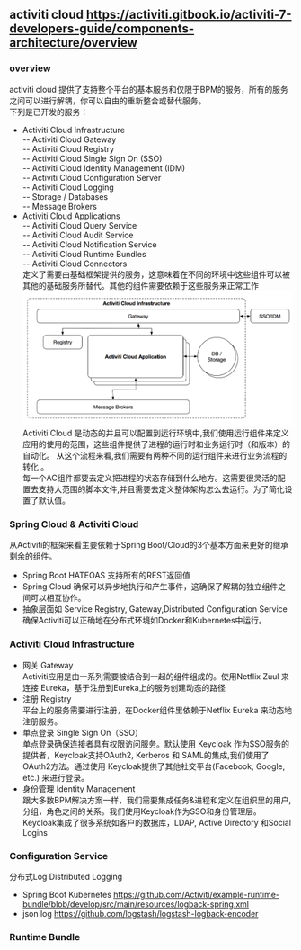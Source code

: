 ## activiti cloud   https://activiti.gitbook.io/activiti-7-developers-guide/components-architecture/overview
### overview  
activiti cloud 提供了支持整个平台的基本服务和仅限于BPM的服务，所有的服务之间可以进行解耦，你可以自由的重新整合或替代服务。  
下列是已开发的服务：  
- Activiti Cloud Infrastructure  
-- Activiti Cloud Gateway   
-- Activiti Cloud Registry   
-- Activiti Cloud Single Sign On (SSO)  
-- Activiti Cloud Identity Management (IDM)  
-- Activiti Cloud Configuration Server  
-- Activiti Cloud Logging   
-- Storage / Databases   
-- Message Brokers    
- Activiti Cloud Applications  
-- Activiti Cloud Query Service   
-- Activiti Cloud Audit Service   
-- Activiti Cloud Notification Service  
-- Activiti Cloud Runtime Bundles  
-- Activiti Cloud Connectors  
定义了需要由基础框架提供的服务，这意味着在不同的环境中这些组件可以被其他的基础服务所替代。其他的组件需要依赖于这些服务来正常工作  
![框架](img/pic1.png)  
Activiti Cloud 是动态的并且可以配置到运行环境中,我们使用运行组件来定义应用的使用的范围，这些组件提供了进程的运行时和业务运行时（和版本）的自动化。 
从这个流程来看,我们需要有两种不同的运行组件来进行业务流程的转化 。  
每一个AC组件都要去定义把进程的状态存储到什么地方。这需要很灵活的配置去支持大范围的脚本文件,并且需要去定义整体架构怎么去运行。为了简化设置了默认值。  
### Spring Cloud & Activiti Cloud  
从Activiti的框架来看主要依赖于Spring Boot/Cloud的3个基本方面来更好的继承剩余的组件。 
- Spring Boot HATEOAS 支持所有的REST返回值  
- Spring Cloud 确保可以异步地执行和产生事件，这确保了解耦的独立组件之间可以相互协作。  
- 抽象层面如 Service Registry, Gateway,Distributed Configuration Service  
确保Activiti可以正确地在分布式环境如Docker和Kubernetes中运行。  
### Activiti Cloud Infrastructure  
- 网关 Gateway  
Activiti应用是由一系列需要被结合到一起的组件组成的。使用Netflix Zuul 来连接 Eureka，基于注册到Eureka上的服务创建动态的路径 
- 注册 Registry  
平台上的服务需要进行注册，在Docker组件里依赖于Netflix Eureka 来动态地注册服务。
- 单点登录 Single Sign On（SSO）  
单点登录确保连接者具有权限访问服务。默认使用 Keycloak 作为SSO服务的提供者，Keycloak支持OAuth2, Kerberos 和 SAML的集成,我们使用了OAuth2方法。通过使用 Keycloak提供了其他社交平台(Facebook, Google, etc.) 来进行登录。  
- 身份管理 Identity Management   
跟大多数BPM解决方案一样，我们需要集成任务&进程和定义在组织里的用户,分组，角色之间的关系。我们使用Keycloak作为SSO和身份管理层。Keycloak集成了很多系统如客户的数据库，LDAP, Active Directory 和Social Logins  
### Configuration Service  
分布式Log  Distributed Logging   
- Spring Boot Kubernetes https://github.com/Activiti/example-runtime-bundle/blob/develop/src/main/resources/logback-spring.xml
- json log https://github.com/logstash/logstash-logback-encoder  
### Runtime Bundle  



